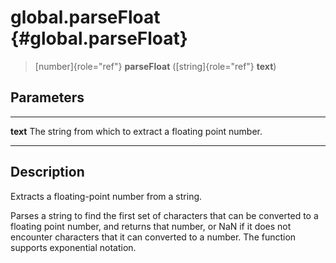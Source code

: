 global.parseFloat {#global.parseFloat}
=================

> [number]{role="ref"} **parseFloat** ([string]{role="ref"} **text**)

Parameters
----------

  ---------- -----------------------------------------------------------
  **text**   The string from which to extract a floating point number.
  ---------- -----------------------------------------------------------

Description
-----------

Extracts a floating-point number from a string.

Parses a string to find the first set of characters that can be
converted to a floating point number, and returns that number, or NaN if
it does not encounter characters that it can converted to a number. The
function supports exponential notation.

